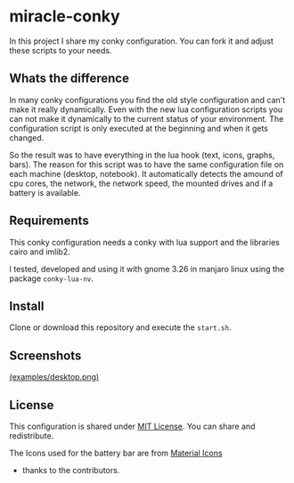 # miracle-conky

In this project I share my conky configuration. You can fork it and adjust these scripts to your needs.

## Whats the difference

In many conky configurations you find the old style configuration and can't make it really dynamically. Even
with the new lua configuration scripts you can not make it dynamically to the current status of your
environment. The configuration script is only executed at the beginning and when it gets changed.

So the result was to have everything in the lua hook (text, icons, graphs, bars). The reason for this script
was to have the same configuration file on each machine (desktop, notebook). It automatically detects the
amound of cpu cores, the network, the network speed, the mounted drives and if a battery is available.

## Requirements

This conky configuration needs a conky with lua support and the libraries cairo and imlib2.

I tested, developed and using it with gnome 3.26 in manjaro linux using the package `conky-lua-nv`.

## Install

Clone or download this repository and execute the `start.sh`.

## Screenshots

[(examples/desktop.png)](examples/desktop.png)

## License

This configuration is shared under [MIT License](LICENSE). You can share and redistribute.

The Icons used for the battery bar are from [Material Icons](https://github.com/google/material-design-icons/)
- thanks to the contributors.
